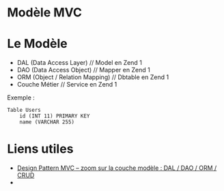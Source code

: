 # Modèle MVC

# Le Modèle

- DAL (Data Access Layer) // Model en Zend 1
- DAO (Data Access Object) // Mapper en Zend 1
- ORM (Object / Relation Mapping) // Dbtable en Zend 1
- Couche Métier // Service en Zend 1

Exemple :

	Table Users
		id (INT 11) PRIMARY KEY
		name (VARCHAR 255)
		


# Liens utiles

- [Design Pattern MVC – zoom sur la couche modèle : DAL / DAO / ORM / CRUD](http://blog.mazenod.fr/2010/01/design-pattern-mvc-zoom-sur-la-couche-modele-dal-dao-orm-crud)
- 
